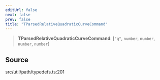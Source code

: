 ```yaml
---
editUrl: false
next: false
prev: false
title: "TParsedRelativeQuadraticCurveCommand"
---
```


> **TParsedRelativeQuadraticCurveCommand**: [`"q"`, `number`, `number`, `number`, `number`]

## Source

src/util/path/typedefs.ts:201
